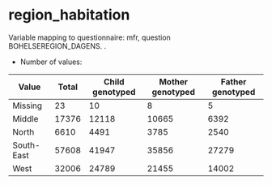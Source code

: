 # region_habitation
Variable mapping to questionnaire: mfr, question BOHELSEREGION_DAGENS.
.
- Number of values:

| Value | Total | Child genotyped | Mother genotyped | Father genotyped |
| ----- | ----- | --------------- | ---------------- | ---------------- |
| Missing | 23 | 10 | 8 | 5 |
| Middle | 17376 | 12118 | 10665 |6392 |
| North | 6610 | 4491 | 3785 |2540 |
| South-East | 57608 | 41947 | 35856 |27279 |
| West | 32006 | 24789 | 21455 |14002 |



